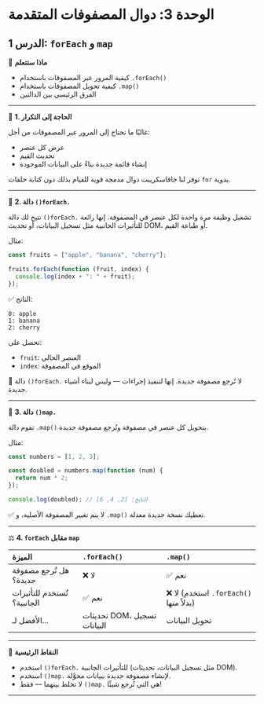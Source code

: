 # الوحدة 3: دوال المصفوفات المتقدمة

## الدرس 1: `forEach` و `map`


🧠 **ماذا ستتعلم**
*	كيفية المرور عبر المصفوفات باستخدام `.forEach()`
*	كيفية تحويل المصفوفات باستخدام `.map()`
*	الفرق الرئيسي بين الدالتين

---

🔁 **1. الحاجة إلى التكرار**

غالبًا ما تحتاج إلى المرور عبر المصفوفات من أجل:
*	عرض كل عنصر
*	تحديث القيم
*	إنشاء قائمة جديدة بناءً على البيانات الموجودة

توفر لنا جافاسكريبت دوال مدمجة قوية للقيام بذلك دون كتابة حلقات `for` يدوية.

---

🔹 **2. دالة `()forEach.`**

تتيح لك دالة `()forEach.` تشغيل وظيفة مرة واحدة لكل عنصر في المصفوفة.
إنها رائعة للتأثيرات الجانبية مثل تسجيل البيانات، أو تحديث DOM، أو طباعة القيم.

مثال:
```javascript
const fruits = ["apple", "banana", "cherry"];

fruits.forEach(function (fruit, index) {
  console.log(index + ": " + fruit);
});
```

✅ الناتج:
```
0: apple
1: banana
2: cherry
```

تحصل على:
*	`fruit`: العنصر الحالي
*	`index`: الموقع في المصفوفة

🧠 دالة `()forEach.` لا تُرجع مصفوفة جديدة. إنها لتنفيذ إجراءات — وليس لبناء أشياء جديدة.

---

🔷 **3. دالة `()map.`**

تقوم دالة `.map()` بتحويل كل عنصر في مصفوفة وتُرجع مصفوفة جديدة.

مثال:
```javascript
const numbers = [1, 2, 3];

const doubled = numbers.map(function (num) {
  return num * 2;
});

console.log(doubled); // الناتج: [2, 4, 6]
```

✅ لا يتم تغيير المصفوفة الأصلية، و `.map()` تعطيك نسخة جديدة معدلة.

---

⚖️ **4. `forEach` مقابل `map`**

| الميزة                | `.forEach()`                      | `.map()`                                 |
| :-------------------- | :-------------------------------- | :--------------------------------------- |
| هل تُرجع مصفوفة جديدة؟ | ❌ لا                             | ✅ نعم                                  |
| تُستخدم للتأثيرات الجانبية؟ | ✅ نعم                            | ❌ لا (استخدم `.forEach()` بدلاً منها) |
| الأفضل لـ...           | تحديثات DOM، تسجيل البيانات     | تحويل البيانات                          |


---

🧠 **النقاط الرئيسية**
*	استخدم `()forEach.` للتأثيرات الجانبية (مثل تسجيل البيانات، تحديثات DOM).
*	استخدم `()map.` لإنشاء مصفوفة جديدة ببيانات محوَّلة.
*	لا تخلط بينهما — فقط `()map.` هي التي تُرجع شيئًا!

---
